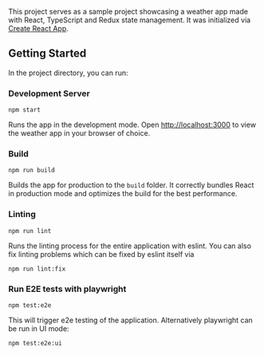 This project serves as a sample project showcasing a weather app made with
React, TypeScript and Redux state management. It was initialized via
[Create React App](https://github.com/facebook/create-react-app).

## Getting Started

In the project directory, you can run:

### Development Server

`npm start`

Runs the app in the development mode. Open
[http://localhost:3000](http://localhost:3000) to view the weather app in your
browser of choice.

### Build

`npm run build`

Builds the app for production to the `build` folder. It correctly bundles React
in production mode and optimizes the build for the best performance.

### Linting

`npm run lint`

Runs the linting process for the entire application with eslint. You can also
fix linting problems which can be fixed by eslint itself via

`npm run lint:fix`

### Run E2E tests with playwright

`npm test:e2e`

This will trigger e2e testing of the application. Alternatively playwright can
be run in UI mode:

`npm test:e2e:ui`
